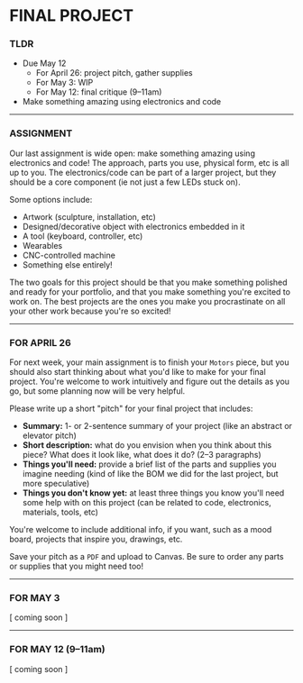 # FINAL PROJECT

### TLDR  
* Due May 12  
  * For April 26: project pitch, gather supplies  
  * For May 3: WIP  
  * For May 12: final critique (9–11am)  
* Make something amazing using electronics and code  

***

### ASSIGNMENT  
Our last assignment is wide open: make something amazing using electronics and code! The approach, parts you use, physical form, etc is all up to you. The electronics/code can be part of a larger project, but they should be a core component (ie not just a few LEDs stuck on).

Some options include:  
* Artwork (sculpture, installation, etc)  
* Designed/decorative object with electronics embedded in it  
* A tool (keyboard, controller, etc)  
* Wearables  
* CNC-controlled machine  
* Something else entirely!

The two goals for this project should be that you make something polished and ready for your portfolio, and that you make something you're excited to work on. The best projects are the ones you make you procrastinate on all your other work because you're so excited!

***

### FOR APRIL 26  
For next week, your main assignment is to finish your `Motors` piece, but you should also start thinking about what you'd like to make for your final project. You're welcome to work intuitively and figure out the details as you go, but some planning now will be very helpful.

Please write up a short "pitch" for your final project that includes:  

* **Summary:** 1- or 2-sentence summary of your project (like an abstract or elevator pitch)  
* **Short description:** what do you envision when you think about this piece? What does it look like, what does it do? (2–3 paragraphs)  
* **Things you'll need:** provide a brief list of the parts and supplies you imagine needing (kind of like the BOM we did for the last project, but more speculative)  
* **Things you don't know yet:** at least three things you know you'll need some help with on this project (can be related to code, electronics, materials, tools, etc)  

You're welcome to include additional info, if you want, such as a mood board, projects that inspire you, drawings, etc.

Save your pitch as a `PDF` and upload to Canvas. Be sure to order any parts or supplies that you might need too!

***

### FOR MAY 3  
\[ coming soon \]

***

### FOR MAY 12 (9–11am)  
\[ coming soon \]

